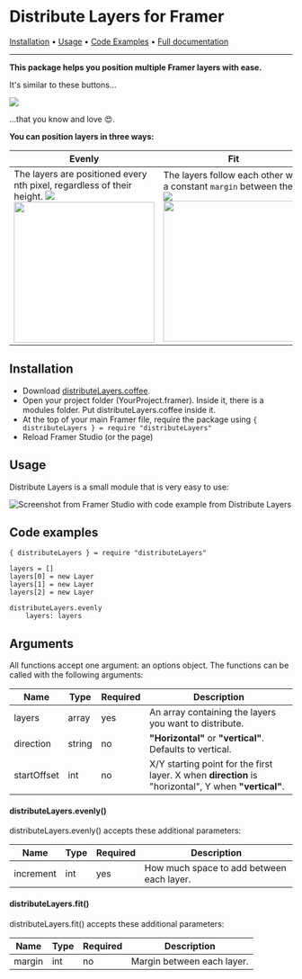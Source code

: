 # Distribute Layers for Framer
[Installation](https://#) &bullet; [Usage](https://#) &bullet; [Code Examples](https://#) &bullet; [Full documentation](https://#)
*******

**This package helps you position multiple Framer layers with ease.**

It's similar to these buttons…

![](https://cloud.githubusercontent.com/assets/875708/15651127/dc96b49c-267d-11e6-986d-199d9ba80003.png) 

…that you know and love 😍.

**You can position layers in three ways:**

Evenly | Fit | Equally
---|---|---
The layers are positioned every nth pixel, regardless of their height. <img src="http://placehold.it/250x10/ffffff/ffffff"><img src="https://cloud.githubusercontent.com/assets/875708/15650429/c6f44cda-2678-11e6-8da0-dca69880a7d4.gif" width="250">| The layers follow each other with a constant ```margin``` between them. <img src="http://placehold.it/250x10/ffffff/ffffff"><img src="https://cloud.githubusercontent.com/assets/875708/15650431/c71e34fa-2678-11e6-8a2a-52b03d965d82.gif" width="250"> | The layers fill upp the space. The spacing between them is equal. <img src="http://placehold.it/250x10/ffffff/ffffff"><img src="https://cloud.githubusercontent.com/assets/875708/15650430/c70e0b3e-2678-11e6-8a6e-5a7dd9f4a4fd.gif" width="250">

## Installation
- Download [distributeLayers.coffee](https://raw.githubusercontent.com/martenbjork/distribute-layers/master/distributeLayers.coffee).
- Open your project folder (YourProject.framer). Inside it, there is a modules folder. Put distributeLayers.coffee inside it.
- At the top of your main Framer file, require the package using ```{ distributeLayers } = require "distributeLayers"```
- Reload Framer Studio (or the page)

## Usage
Distribute Layers is a small module that is very easy to use:

![Screenshot from Framer Studio with code example from Distribute Layers](https://cloud.githubusercontent.com/assets/875708/15625770/1a40d56e-24b4-11e6-98ca-e1164fac46e2.jpg)

## Code examples

```
{ distributeLayers } = require "distributeLayers"

layers = []
layers[0] = new Layer
layers[1] = new Layer
layers[2] = new Layer

distributeLayers.evenly
	layers: layers
```

## Arguments
All functions accept one argument: an options object. The functions can be called with the following arguments:

Name | Type | Required | Description
---|---|---|---
layers | array | yes | An array containing the layers you want to distribute.
direction | string | no | **"Horizontal"** or **"vertical"**. Defaults to vertical.
startOffset | int | no | X/Y starting point for the first layer. X when **direction** is "horizontal", Y when **"vertical"**.

#### distributeLayers.evenly()
distributeLayers.evenly() accepts these additional parameters:

Name | Type | Required | Description
---|---|---|---
increment | int | yes | How much space to add between each layer.

#### distributeLayers.fit()
distributeLayers.fit() accepts these additional parameters:

Name | Type | Required | Description
---|---|---|---
margin | int | no | Margin between each layer.
